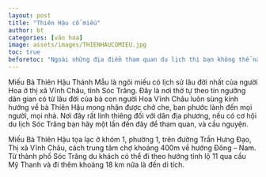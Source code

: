 ```yaml
---
layout: post
title: "Thiên Hậu cổ miếu"
author: bt
categories: [văn hóa]
image: assets/images/THIENHAUCOMIEU.jpg
toc: true
beforetoc: "Ngoài những địa điểm tham quan du lịch thì bạn không thể nào bỏ qua các ngôi chùa, cổ miếu là nét văn hóa tâm linh đặc trưng của vùng đất Vĩnh Châu. Bạn sẽ được khám phá các kiến trúc tỉ mĩ, hiện đại, hoành tráng theo nhiều phong cách thiết kế khác nhau."
---
```


Miếu Bà Thiên Hậu Thánh Mẫu là ngôi miếu có lịch sử lâu đời nhất của người Hoa ở thị xã Vĩnh Châu, tỉnh Sóc Trăng. Đây là nơi thờ tự theo tín ngưỡng dân gian có từ lâu đời của bà con người Hoa Vĩnh Châu luôn sùng kính hướng về bà Thiên Hậu mong nhận được chở che, ban phước lành đến mọi người, mọi nhà. Nơi đây rất linh thiêng đối với dân địa phương, nếu có cơ hội du lịch Sóc Trăng bạn hãy một lần đến đây để tham quan, và cầu nguyện.

Miếu Bà Thiên Hậu tọa lạc ở khóm 1, phường 1, trên đường Trần Hưng Đạo, Thị xã Vĩnh Châu, cách trung tâm chợ khoảng 400m về hướng Đông – Nam. Từ thành phố Sóc Trăng du khách có thể đi theo hướng tỉnh lộ 11 qua cầu Mỹ Thanh và đi thêm khoảng 18 km nữa là đến di tích.
